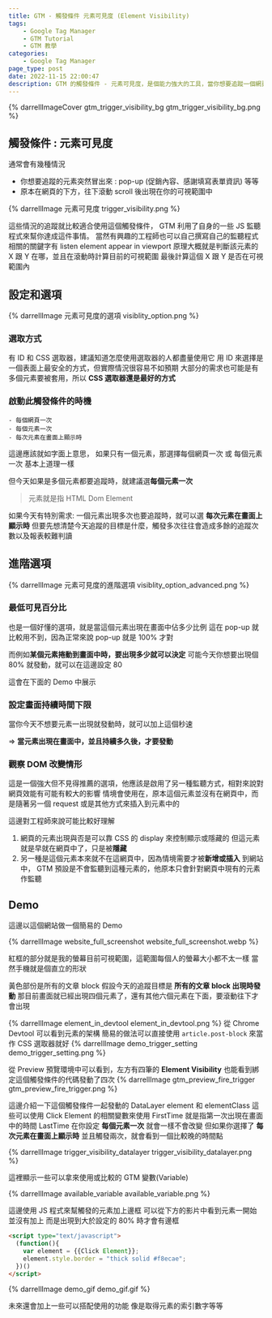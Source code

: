 ```yaml
---
title: GTM - 觸發條件 元素可見度 (Element Visibility)
tags:
	- Google Tag Manager
	- GTM Tutorial
	- GTM 教學
categories:
	- Google Tag Manager
page_type: post
date: 2022-11-15 22:00:47
description: GTM 的觸發條件 - 元素可見度，是個能力強大的工具，當你想要追蹤一個網頁元素的出現，或是一個元素滾動到可視範圍中，都可以使用這個觸發條件來達成
---
```


{% darrellImageCover gtm_trigger_visibility_bg gtm_trigger_visibility_bg.png %}

## 觸發條件 : 元素可見度

通常會有幾種情況
- 你想要追蹤的元素突然冒出來 : pop-up (促銷內容、感謝填寫表單資訊) 等等
- 原本在網頁的下方，往下滾動 scroll 後出現在你的可視範圍中

{% darrellImage 元素可見度 trigger_visibility.png %}

這些情況的追蹤就比較適合使用這個觸發條件，
GTM 利用了自身的一些 JS 監聽程式來幫你達成這件事情。
當然有興趣的工程師也可以自己撰寫自己的監聽程式
相關的關鍵字有
listen element appear in viewport
原理大概就是判斷該元素的 X 跟 Y 在哪，並且在滾動時計算目前的可視範圍
最後計算這個 X 跟 Y 是否在可視範圍內

## 設定和選項

{% darrellImage 元素可見度的選項 visiblity_option.png %}

### 選取方式

有 ID 和 CSS 選取器，建議知道怎麼使用選取器的人都盡量使用它
用 ID 來選擇是一個表面上最安全的方式，但實際情況很容易不如預期
大部分的需求也可能是有多個元素要被套用，所以 **CSS 選取器還是最好的方式**

### 啟動此觸發條件的時機
	- 每個網頁一次
	- 每個元素一次
	- 每次元素在畫面上顯示時

這邊應該就如字面上意思，
如果只有一個元素，那選擇每個網頁一次 或 每個元素一次 基本上道理一樣

但今天如果是多個元素都要追蹤時，就建議選**每個元素一次**
> 元素就是指 HTML Dom Element 

如果今天有特別需求: 一個元素出現多次也要追蹤時，就可以選 **每次元素在畫面上顯示時**
但要先想清楚今天追蹤的目標是什麼，觸發多次往往會造成多餘的追蹤次數以及報表較難判讀

## 進階選項

{% darrellImage 元素可見度的進階選項 visiblity_option_advanced.png %}

### 最低可見百分比

也是一個好懂的選項，就是當這個元素出現在畫面中佔多少比例
這在 pop-up 就比較用不到，因為正常來說 pop-up 就是 100% 才對

而例如**某個元素捲動到畫面中時，要出現多少就可以決定**
可能今天你想要出現個 80% 就發動，就可以在這邊設定 80

這會在下面的 Demo 中展示

### 設定畫面持續時間下限

當你今天不想要元素一出現就發動時，就可以加上這個秒速

=> **當元素出現在畫面中，並且持續多久後，才要發動**

### 觀察 DOM 改變情形

這是一個強大但不見得推薦的選項，他應該是啟用了另一種監聽方式，相對來說對網頁效能有可能有較大的影響
情境會使用在，原本這個元素並沒有在網頁中，而是隨著另一個 request 或是其他方式來插入到元素中的

這邊對工程師來說可能比較好理解
1. 網頁的元素出現與否是可以靠 CSS 的 display 來控制顯示或隱藏的
但這元素就是早就在網頁中了，只是被**隱藏**
2. 另一種是這個元素本來就不在這網頁中，因為情境需要才被**新增或插入** 到網站中，
GTM 預設是不會監聽到這種元素的，他原本只會針對網頁中現有的元素作監聽

## Demo

這邊以這個網站做一個簡易的 Demo

{% darrellImage website_full_screenshot website_full_screenshot.webp %}

紅框的部分就是我的螢幕目前可視範圍，這範圍每個人的螢幕大小都不太一樣
當然手機就是個直立的形狀

黃色部份是所有的文章 block
假設今天的追蹤目標是
**所有的文章 block 出現時發動**
那目前畫面就已經出現四個元素了，還有其他六個元素在下面，要滾動往下才會出現

{% darrellImage element_in_devtool element_in_devtool.png %}
從 Chrome Devtool 可以看到元素的架構
簡易的做法可以直接使用
` article.post-block ` 來當作 CSS 選取器就好
{% darrellImage demo_trigger_setting demo_trigger_setting.png %}

從 Preview 預覽環境中可以看到，左方有四筆的 **Element Visibility**
也能看到綁定這個觸發條件的代碼發動了四次
{% darrellImage gtm_preview_fire_trigger gtm_preview_fire_trigger.png %}

這邊介紹一下這個觸發條件一起發動的 DataLayer
element 和 elementClass 這些可以使用 Click Element 的相關變數來使用
FirstTime 就是指第一次出現在畫面中的時間
LastTime 在你設定 **每個元素一次** 就會一樣不會改變
但如果你選擇了 **每次元素在畫面上顯示時** 並且觸發兩次，就會看到一個比較晚的時間點

{% darrellImage trigger_visibility_datalayer trigger_visibility_datalayer.png %}

這裡顯示一些可以拿來使用或比較的 GTM 變數(Variable)

{% darrellImage available_variable available_variable.png %}

這邊使用 JS 程式來幫觸發的元素加上邊框
可以從下方的影片中看到元素一開始並沒有加上
而是出現到大於設定的 80% 時才會有邊框

```html
<script type="text/javascript">
  (function(){
    var element = {{Click Element}};
    element.style.border = "thick solid #f8ecae";
  })()
</script>
```

{% darrellImage demo_gif demo_gif.gif %}

未來還會加上一些可以搭配使用的功能
像是取得元素的索引數字等等
